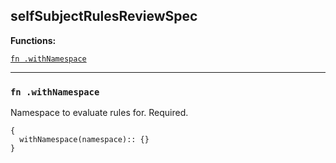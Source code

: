 
## selfSubjectRulesReviewSpec


**Functions:**

[`fn .withNamespace`](#fn-withnamespace)  

---


### `fn .withNamespace`
Namespace to evaluate rules for. Required.
```jsonnet
{
  withNamespace(namespace):: {}
}
```


